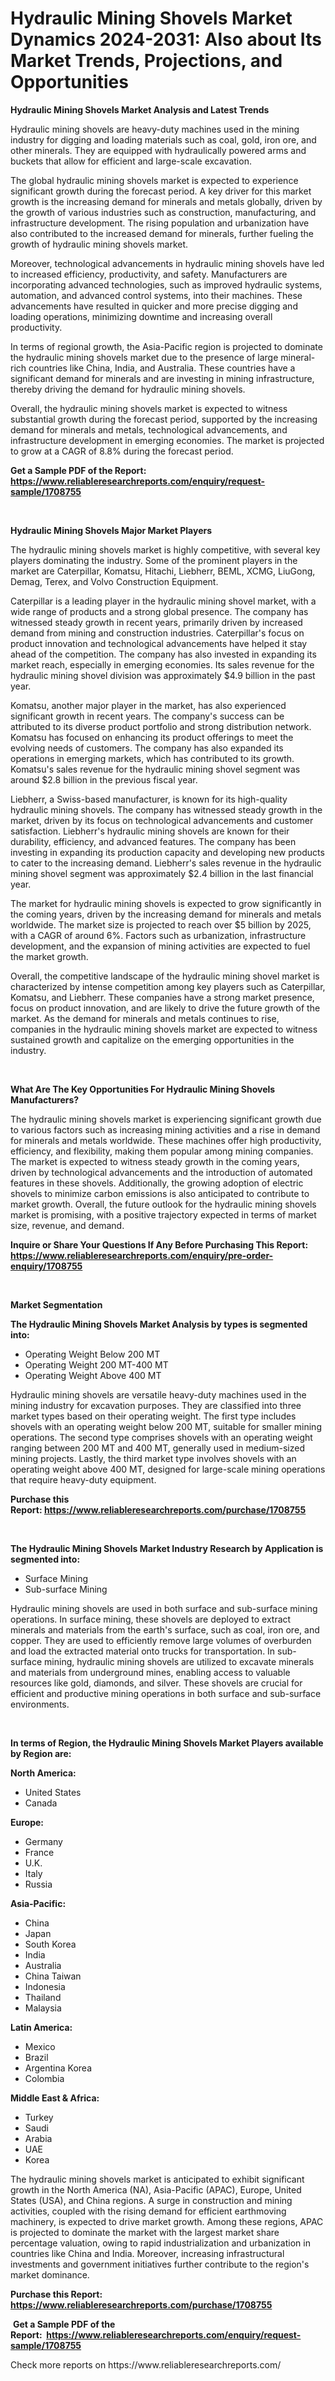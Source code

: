 <p><h1>Hydraulic Mining Shovels Market Dynamics 2024-2031: Also about Its Market Trends, Projections, and Opportunities</h1></p><p><strong>Hydraulic Mining Shovels Market Analysis and Latest Trends</strong></p>
<p><p>Hydraulic mining shovels are heavy-duty machines used in the mining industry for digging and loading materials such as coal, gold, iron ore, and other minerals. They are equipped with hydraulically powered arms and buckets that allow for efficient and large-scale excavation.</p><p>The global hydraulic mining shovels market is expected to experience significant growth during the forecast period. A key driver for this market growth is the increasing demand for minerals and metals globally, driven by the growth of various industries such as construction, manufacturing, and infrastructure development. The rising population and urbanization have also contributed to the increased demand for minerals, further fueling the growth of hydraulic mining shovels market.</p><p>Moreover, technological advancements in hydraulic mining shovels have led to increased efficiency, productivity, and safety. Manufacturers are incorporating advanced technologies, such as improved hydraulic systems, automation, and advanced control systems, into their machines. These advancements have resulted in quicker and more precise digging and loading operations, minimizing downtime and increasing overall productivity.</p><p>In terms of regional growth, the Asia-Pacific region is projected to dominate the hydraulic mining shovels market due to the presence of large mineral-rich countries like China, India, and Australia. These countries have a significant demand for minerals and are investing in mining infrastructure, thereby driving the demand for hydraulic mining shovels.</p><p>Overall, the hydraulic mining shovels market is expected to witness substantial growth during the forecast period, supported by the increasing demand for minerals and metals, technological advancements, and infrastructure development in emerging economies. The market is projected to grow at a CAGR of 8.8% during the forecast period.</p></p>
<p><strong>Get a Sample PDF of the Report:&nbsp; <a href="https://www.reliableresearchreports.com/enquiry/request-sample/1708755">https://www.reliableresearchreports.com/enquiry/request-sample/1708755</a></strong></p>
<p>&nbsp;</p>
<p><strong>Hydraulic Mining Shovels Major Market Players</strong></p>
<p><p>The hydraulic mining shovels market is highly competitive, with several key players dominating the industry. Some of the prominent players in the market are Caterpillar, Komatsu, Hitachi, Liebherr, BEML, XCMG, LiuGong, Demag, Terex, and Volvo Construction Equipment.</p><p>Caterpillar is a leading player in the hydraulic mining shovel market, with a wide range of products and a strong global presence. The company has witnessed steady growth in recent years, primarily driven by increased demand from mining and construction industries. Caterpillar's focus on product innovation and technological advancements have helped it stay ahead of the competition. The company has also invested in expanding its market reach, especially in emerging economies. Its sales revenue for the hydraulic mining shovel division was approximately $4.9 billion in the past year.</p><p>Komatsu, another major player in the market, has also experienced significant growth in recent years. The company's success can be attributed to its diverse product portfolio and strong distribution network. Komatsu has focused on enhancing its product offerings to meet the evolving needs of customers. The company has also expanded its operations in emerging markets, which has contributed to its growth. Komatsu's sales revenue for the hydraulic mining shovel segment was around $2.8 billion in the previous fiscal year.</p><p>Liebherr, a Swiss-based manufacturer, is known for its high-quality hydraulic mining shovels. The company has witnessed steady growth in the market, driven by its focus on technological advancements and customer satisfaction. Liebherr's hydraulic mining shovels are known for their durability, efficiency, and advanced features. The company has been investing in expanding its production capacity and developing new products to cater to the increasing demand. Liebherr's sales revenue in the hydraulic mining shovel segment was approximately $2.4 billion in the last financial year.</p><p>The market for hydraulic mining shovels is expected to grow significantly in the coming years, driven by the increasing demand for minerals and metals worldwide. The market size is projected to reach over $5 billion by 2025, with a CAGR of around 6%. Factors such as urbanization, infrastructure development, and the expansion of mining activities are expected to fuel the market growth.</p><p>Overall, the competitive landscape of the hydraulic mining shovel market is characterized by intense competition among key players such as Caterpillar, Komatsu, and Liebherr. These companies have a strong market presence, focus on product innovation, and are likely to drive the future growth of the market. As the demand for minerals and metals continues to rise, companies in the hydraulic mining shovels market are expected to witness sustained growth and capitalize on the emerging opportunities in the industry.</p></p>
<p>&nbsp;</p>
<p><strong>What Are The Key Opportunities For Hydraulic Mining Shovels Manufacturers?</strong></p>
<p><p>The hydraulic mining shovels market is experiencing significant growth due to various factors such as increasing mining activities and a rise in demand for minerals and metals worldwide. These machines offer high productivity, efficiency, and flexibility, making them popular among mining companies. The market is expected to witness steady growth in the coming years, driven by technological advancements and the introduction of automated features in these shovels. Additionally, the growing adoption of electric shovels to minimize carbon emissions is also anticipated to contribute to market growth. Overall, the future outlook for the hydraulic mining shovels market is promising, with a positive trajectory expected in terms of market size, revenue, and demand.</p></p>
<p><strong>Inquire or Share Your Questions If Any Before Purchasing This Report: <a href="https://www.reliableresearchreports.com/enquiry/pre-order-enquiry/1708755">https://www.reliableresearchreports.com/enquiry/pre-order-enquiry/1708755</a></strong></p>
<p>&nbsp;</p>
<p><strong>Market Segmentation</strong></p>
<p><strong>The Hydraulic Mining Shovels Market Analysis by types is segmented into:</strong></p>
<p><ul><li>Operating Weight Below 200 MT</li><li>Operating Weight 200 MT-400 MT</li><li>Operating Weight Above 400 MT</li></ul></p>
<p><p>Hydraulic mining shovels are versatile heavy-duty machines used in the mining industry for excavation purposes. They are classified into three market types based on their operating weight. The first type includes shovels with an operating weight below 200 MT, suitable for smaller mining operations. The second type comprises shovels with an operating weight ranging between 200 MT and 400 MT, generally used in medium-sized mining projects. Lastly, the third market type involves shovels with an operating weight above 400 MT, designed for large-scale mining operations that require heavy-duty equipment.</p></p>
<p><strong>Purchase this Report:&nbsp;<a href="https://www.reliableresearchreports.com/purchase/1708755">https://www.reliableresearchreports.com/purchase/1708755</a></strong></p>
<p>&nbsp;</p>
<p><strong>The Hydraulic Mining Shovels Market Industry Research by Application is segmented into:</strong></p>
<p><ul><li>Surface Mining</li><li>Sub-surface Mining</li></ul></p>
<p><p>Hydraulic mining shovels are used in both surface and sub-surface mining operations. In surface mining, these shovels are deployed to extract minerals and materials from the earth's surface, such as coal, iron ore, and copper. They are used to efficiently remove large volumes of overburden and load the extracted material onto trucks for transportation. In sub-surface mining, hydraulic mining shovels are utilized to excavate minerals and materials from underground mines, enabling access to valuable resources like gold, diamonds, and silver. These shovels are crucial for efficient and productive mining operations in both surface and sub-surface environments.</p></p>
<p>&nbsp;</p>
<p><strong>In terms of Region, the Hydraulic Mining Shovels Market Players available by Region are:</strong></p>
<p>
    <p> <strong> North America: </strong>
        <ul>
            <li>United States</li>
            <li>Canada</li>
        </ul>
        </p> 
    <p> <strong> Europe: </strong>
        <ul>
            <li>Germany</li>
            <li>France</li>
            <li>U.K.</li>
            <li>Italy</li>
            <li>Russia</li>
        </ul>
        </p> 
    <p> <strong> Asia-Pacific: </strong>
        <ul>
            <li>China</li>
            <li>Japan</li>
            <li>South Korea</li>
            <li>India</li>
            <li>Australia</li>
            <li>China Taiwan</li>
            <li>Indonesia</li>
            <li>Thailand</li>
            <li>Malaysia</li>
        </ul>
        </p> 
    <p> <strong> Latin America: </strong>
        <ul>
            <li>Mexico</li>
            <li>Brazil</li>
            <li>Argentina Korea</li>
            <li>Colombia</li>
        </ul>
        </p> 
    <p> <strong> Middle East & Africa: </strong>
        <ul>
            <li>Turkey</li>
            <li>Saudi</li>
            <li>Arabia</li>
            <li>UAE</li>
            <li>Korea</li>
        </ul>
    </p>
    </p>
<p><p>The hydraulic mining shovels market is anticipated to exhibit significant growth in the North America (NA), Asia-Pacific (APAC), Europe, United States (USA), and China regions. A surge in construction and mining activities, coupled with the rising demand for efficient earthmoving machinery, is expected to drive market growth. Among these regions, APAC is projected to dominate the market with the largest market share percentage valuation, owing to rapid industrialization and urbanization in countries like China and India. Moreover, increasing infrastructural investments and government initiatives further contribute to the region's market dominance.</p></p>
<p><strong>Purchase this Report: <a href="https://www.reliableresearchreports.com/purchase/1708755">https://www.reliableresearchreports.com/purchase/1708755</a></strong></p>
<p>&nbsp;<strong>Get a Sample PDF of the Report:&nbsp;&nbsp;<a href="https://www.reliableresearchreports.com/enquiry/request-sample/1708755">https://www.reliableresearchreports.com/enquiry/request-sample/1708755</a></strong></p>
<p><strong></strong></p>
<p>Check more reports on https://www.reliableresearchreports.com/</p>